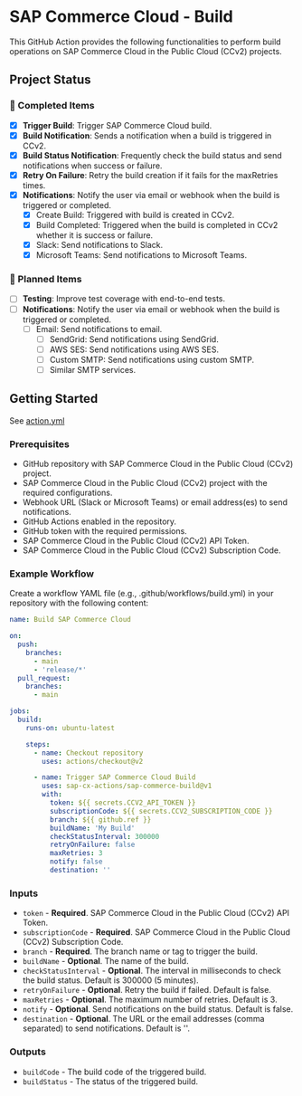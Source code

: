 # SAP Commerce Cloud - Build

This GitHub Action provides the following functionalities to perform build operations on SAP Commerce Cloud in the
Public Cloud (CCv2) projects.

## Project Status

### 🚀 Completed Items

- [x] **Trigger Build**: Trigger SAP Commerce Cloud build.
- [x] **Build Notification**: Sends a notification when a build is triggered in CCv2.
- [x] **Build Status Notification**: Frequently check the build status and send notifications when success or failure.
- [x] **Retry On Failure**: Retry the build creation if it fails for the maxRetries times.
- [x] **Notifications**: Notify the user via email or webhook when the build is triggered or completed.
  - [x] Create Build: Triggered with build is created in CCv2.
  - [x] Build Completed: Triggered when the build is completed in CCv2 whether it is success or failure.
  - [x] Slack: Send notifications to Slack.
  - [x] Microsoft Teams: Send notifications to Microsoft Teams.

### 🔧 Planned Items

- [ ] **Testing**: Improve test coverage with end-to-end tests.
- [ ] **Notifications**: Notify the user via email or webhook when the build is triggered or completed.
  - [ ] Email: Send notifications to email.
    - [ ] SendGrid: Send notifications using SendGrid.
    - [ ] AWS SES: Send notifications using AWS SES.
    - [ ] Custom SMTP: Send notifications using custom SMTP.
    - [ ] Similar SMTP services.

## Getting Started

See [action.yml](action.yml)

### Prerequisites

- GitHub repository with SAP Commerce Cloud in the Public Cloud (CCv2) project.
- SAP Commerce Cloud in the Public Cloud (CCv2) project with the required configurations.
- Webhook URL (Slack or Microsoft Teams) or email address(es) to send notifications.
- GitHub Actions enabled in the repository.
- GitHub token with the required permissions.
- SAP Commerce Cloud in the Public Cloud (CCv2) API Token.
- SAP Commerce Cloud in the Public Cloud (CCv2) Subscription Code.

### Example Workflow

Create a workflow YAML file (e.g., .github/workflows/build.yml) in your repository with the following content:

```yaml
name: Build SAP Commerce Cloud

on:
  push:
    branches:
      - main
      - 'release/*'
  pull_request:
    branches:
      - main

jobs:
  build:
    runs-on: ubuntu-latest

    steps:
      - name: Checkout repository
        uses: actions/checkout@v2

      - name: Trigger SAP Commerce Cloud Build
        uses: sap-cx-actions/sap-commerce-build@v1
        with:
          token: ${{ secrets.CCV2_API_TOKEN }}
          subscriptionCode: ${{ secrets.CCV2_SUBSCRIPTION_CODE }}
          branch: ${{ github.ref }}
          buildName: 'My Build'
          checkStatusInterval: 300000
          retryOnFailure: false
          maxRetries: 3
          notify: false
          destination: ''
```

### Inputs

- `token` - **Required**. SAP Commerce Cloud in the Public Cloud (CCv2) API Token.
- `subscriptionCode` - **Required**. SAP Commerce Cloud in the Public Cloud (CCv2) Subscription Code.
- `branch` - **Required**. The branch name or tag to trigger the build.
- `buildName` - **Optional**. The name of the build.
- `checkStatusInterval` - **Optional**. The interval in milliseconds to check the build status. Default is 300000 (5
  minutes).
- `retryOnFailure` - **Optional**. Retry the build if failed. Default is false.
- `maxRetries` - **Optional**. The maximum number of retries. Default is 3.
- `notify` - **Optional**. Send notifications on the build status. Default is false.
- `destination` - **Optional**. The URL or the email addresses (comma separated) to send notifications. Default is ''.

### Outputs

- `buildCode` - The build code of the triggered build.
- `buildStatus` - The status of the triggered build.
